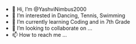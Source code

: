 - 👋 Hi, I’m @YashviNimbus2000
- 👀 I’m interested in Dancing, Tennis, Swimming
- 🌱 I’m currently learning Coding and in 7th Grade
- 💞️ I’m looking to collaborate on ...
- 📫 How to reach me ...

<!---
YashviNimbus2000/YashviNimbus2000 is a ✨ special ✨ repository because its `README.md` (this file) appears on your GitHub profile.
You can click the Preview link to take a look at your changes.
--->
